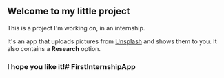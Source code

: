 ## Welcome to my little project

This is a project I'm working on, in an internship. 

It's an app that uploads pictures from [Unsplash](https://api.unsplash.com/) and shows them to you. 
It also contains a **Research** option. 

### I hope you like it!#   F i r s t I n t e r n s h i p A p p  
 
